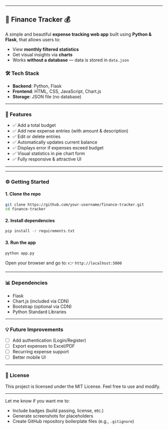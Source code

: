 
---

## 🧾 Finance Tracker 💰

A simple and beautiful **expense tracking web app** built using **Python & Flask**, that allows users to:

* View **monthly filtered statistics**
* Get visual insights via **charts**
* Works **without a database** — data is stored in `data.json`

### 🛠 Tech Stack

* **Backend**: Python, Flask
* **Frontend**: HTML, CSS, JavaScript, Chart.js
* **Storage**: JSON file (no database)

---

### 🚀 Features

* ✅ Add a total budget
* ✅ Add new expense entries (with amount & description)
* ✅ Edit or delete entries
* ✅ Automatically updates current balance
* ✅ Displays error if expenses exceed budget
* ✅ Visual statistics in pie chart form
* ✅ Fully responsive & attractive UI

---



---

### ⚙️ Getting Started

#### 1. Clone the repo

```bash
git clone https://github.com/your-username/finance-tracker.git
cd finance-tracker
```

#### 2. Install dependencies

```bash
pip install -r requirements.txt
```

#### 3. Run the app

```bash
python app.py
```

Open your browser and go to:
👉 `http://localhost:5000`


---

### 📊 Dependencies

* Flask
* Chart.js (included via CDN)
* Bootstrap (optional via CDN)
* Python Standard Libraries

---

### 💡 Future Improvements

* [ ] Add authentication (Login/Register)
* [ ] Export expenses to Excel/PDF
* [ ] Recurring expense support
* [ ] Better mobile UI

---

### 📄 License

This project is licensed under the MIT License.
Feel free to use and modify.

---

Let me know if you want me to:

* Include badges (build passing, license, etc.)
* Generate screenshots for placeholders
* Create GitHub repository boilerplate files (e.g., `.gitignore`)
